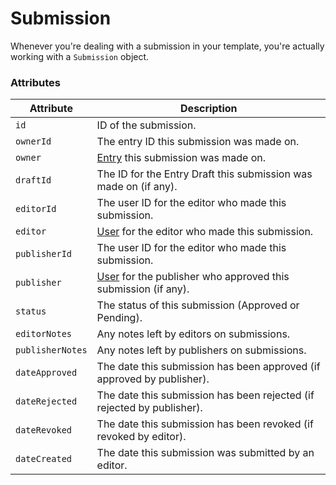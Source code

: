 # Submission

Whenever you're dealing with a submission in your template, you're actually working with a `Submission` object.

### Attributes

Attribute | Description
--- | ---
`id` | ID of the submission.
`ownerId` | The entry ID this submission was made on.
`owner` | [Entry](https://docs.craftcms.com/api/v3/craft-elements-entry.html) this submission was made on.
`draftId` | The ID for the Entry Draft this submission was made on (if any).
`editorId` | The user ID for the editor who made this submission.
`editor` | [User](https://docs.craftcms.com/api/v3/craft-elements-user.html) for the editor who made this submission.
`publisherId` | The user ID for the editor who made this submission.
`publisher` | [User](https://docs.craftcms.com/api/v3/craft-elements-user.html) for the publisher who approved this submission (if any).
`status` | The status of this submission (Approved or Pending).
`editorNotes` | Any notes left by editors on submissions.
`publisherNotes` | Any notes left by publishers on submissions.
`dateApproved` | The date this submission has been approved (if approved by publisher).
`dateRejected` | The date this submission has been rejected (if rejected by publisher).
`dateRevoked` | The date this submission has been revoked (if revoked by editor).
`dateCreated` | The date this submission was submitted by an editor.
